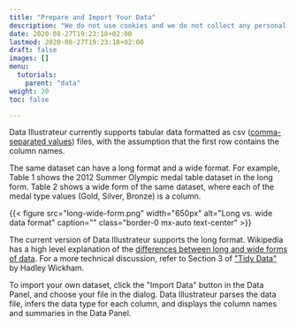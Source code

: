 ```yaml
---
title: "Prepare and Import Your Data"
description: "We do not use cookies and we do not collect any personal data."
date: 2020-08-27T19:23:18+02:00
lastmod: 2020-08-27T19:23:18+02:00
draft: false
images: []
menu:
  tutorials:
    parent: "data"
weight: 20
toc: false

---
```


Data Illustrateur currently supports tabular data formatted as csv ([comma-separated values](https://en.wikipedia.org/wiki/Comma-separated_values)) files, with the assumption that the first row contains the column names.

The same dataset can have a long format and a wide format. For example, Table 1 shows the 2012 Summer Olympic medal table dataset in the long form. Table 2 shows a wide form of the same dataset, where each of the medal type values (Gold, Silver, Bronze) is a column.

<!-- {{< img-simple src="long-wide-form.png" width="700px" alt="Long vs. wide data format" caption="" class="border-0 mx-auto text-center" >}} -->

{{< figure src="long-wide-form.png" width="650px" alt="Long vs. wide data format" caption="" class="border-0 mx-auto text-center" >}}

The current version of Data Illustrateur supports the long format. Wikipedia has a high level explanation of the [differences between long and wide forms of data](https://en.wikipedia.org/wiki/Wide_and_narrow_data). For a more technical discussion, refer to Section 3 of ["Tidy Data"](http://vita.had.co.nz/papers/tidy-data.pdf) by Hadley Wickham.

<!-- To import a dataset, click the "Open Dataset File" button in the variables pane. Data Illustrateur provides a collection of sample datasets with a short description for each file. Many of these sample datasets are used in the demo videos on [the Gallery page](/gallery). You can open a sample dataset and follow the corresponding demo video to re-create the visualization. -->

To import your own dataset, click the "Import Data" button in the Data Panel, and choose your file in the dialog. Data Illustrateur parses the data file, infers the data type for each column, and displays the column names and summaries in the Data Panel.